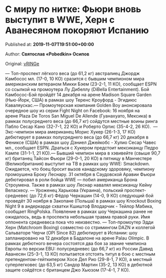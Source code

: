 
# С миру по нитке: Фьюри вновь выступит в WWE, Херн с Аванесяном покоряют Испанию

Published at: **2019-11-07T19:51:00+00:00**

Author: **Святослав «Pobedkin» Осипов**

Original: [vRINGe](https://vringe.com/news/129307-s-miru-po-nitke-fyuri-vnov-vystupit-v-wwe-khern-s-avanesyanom-pokoryayut-ispaniyu.htm)

— Топ-проспект лёгкого веса (до 61,2 кг) австралиец Джордж Камбосос мл. (17-0, 10 КО) сразится с бывшим чемпионом мира американским ветераном Микки Бэем (23-2-1, 11 КО), сообщает ESPN со ссылкой на промоутера Лу Дибеллу (DiBella Entertainment). Бой Камбосос-Бэй пройдёт 14 декабря на арене Madison Square Garden (Нью-Йорк, США) в рамках шоу Теренс Кроуфорд - Эгидиюс Каваляускас.— Промоутерская компания Golden Boy анонсировала очередное шоу из серии Fight Night on Facebook: 16 ноября на арене Plaza De Toros San Miguel De Allende (Гуанахуато, Мексика) в рамках полусреднего веса (до 66,7 кг) сойдутся местные воины ринга Пабло Сесар Кано (32-7-1, 22 КО) и Роберто Ортис (35-4-2, 26 КО). 
— Экс-чемпион мира американец Морис Хукер (26-1-3, 17 КО) дебютирует в рамках полусреднего веса (до 66,7 кг) 20 декабря в Фениксе (США) в рамках шоу Дэниел Джейкобс - Хулио Сесар Чавес мл., сообщает ESPN. Драться с Хукером предстоит мексиканцу Педро Кампе (31-1-1, 21 КО).— Бывший чемпион мира в хэвивейте (свыше 90,7 кг) британец Тайсон Фьюри (29-0-1, 20 КО) в пятницу в Манчестере (Великобритания) выступит на ТВ в рамках шоу WWE: Smackdown. Ожидается, что боец бросит вызов канадскому здоровяку, чемпиону промоушена Броку Леснару. 31 октября в Саудовской Аравии Фьюри дебютировал в роли бойца WWE — побил американца Брона Строумена. Также в рамках шоу Леснар навалял мексиканцу Кейну Веласкесу.
— Уроженец Харькова (Украина), польский проспект-средневес (до 72,6 кг) Фёдор Черкашин (14-0, 9 КО) следующий бой проведёт 30 ноября в Закопане (Польша) в рамках шоу Knockout Boxing Night 9 в андеркарде схватки Кшиштоф Влодарчик - Тейлор Мабика, сообщает RingPolska. Появление в рамках шоу Черкашина ранее не ожидалось, ведь в проспекта небольшая травма правой руки. Имя оппонента средневеса пока что неизвестно. — Топ-промоутер Эдди Херн (Matchroom Boxing) совместно со стримингом DAZN и коллегой Сальваторе Черчи (OPI Since 82) дебютирует в Испании: шоу запланировано на 12 декабря в Бадалоне на арене Palau Olímpic. В рамках дебютного вечера состоятся два боя за звание чемпиона Европы по версии EBU: полусредневес (до 66,7 кг) из России Давид Аванесян (25-3-1, 13 КО) попытается отстоять титул в бою с местным претендентом-гейткипером Хосе Дел Рио (29-8-1, 7 КО), а местный суперлегковес (до 63,5 кг) Сандор Мартин (35-2, 13 КО) в дебютной защите сойдётся с британцем Джо Хьюзом (17-4-1, 7 КО).
